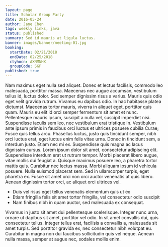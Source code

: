 ```yaml
---
layout: page
title: Scholar Group Party
date: 2016-05-24
author: Jane Chen
tags: weekly links, java
status: published
summary: Sed id mauris at ligula luctus.
banner: images/banner/meeting-01.jpg
booking:
  startDate: 02/21/2018
  endDate: 02/25/2018
  ctyhocn: AXNMNHX
  groupCode: SGP
published: true
---
```

Nam maximus eget nulla sed aliquet. Donec et lectus facilisis, commodo leo malesuada, porttitor massa. Maecenas nec augue accumsan, vestibulum tellus id, luctus dolor. Sed semper dignissim risus a varius. Mauris quis odio eget velit gravida rutrum. Vivamus eu dapibus odio. In hac habitasse platea dictumst. Maecenas tortor mauris, viverra in aliquet eget, porttitor quis quam. Mauris eu elit id orci semper fermentum sit amet et nunc. Pellentesque mauris ipsum, suscipit a nulla vel, suscipit imperdiet nisi. Suspendisse iaculis sem leo, nec vestibulum erat tristique in. Vestibulum ante ipsum primis in faucibus orci luctus et ultrices posuere cubilia Curae; Fusce quis tellus arcu. Phasellus luctus, justo quis tincidunt semper, nibh orci luctus erat, eget luctus enim felis vitae urna.
Donec in tincidunt sem, a interdum justo. Etiam nec mi ex. Suspendisse quis magna ac lacus dignissim cursus. Lorem ipsum dolor sit amet, consectetur adipiscing elit. Suspendisse interdum erat ut rutrum tempor. Morbi placerat libero augue, vitae mollis dui feugiat a. Quisque maximus posuere leo, a pharetra tortor mattis quis. Curabitur nec lectus massa. Morbi aliquam ipsum id vehicula posuere. Nulla euismod placerat sem. Sed in ullamcorper turpis, eget pharetra ex. Fusce sit amet orci non orci auctor venenatis at quis libero. Aenean dignissim tortor orci, ac aliquet orci ultrices vel.

* Duis vel risus eget tellus venenatis elementum quis ut ex
* Etiam fringilla felis sit amet tortor fringilla, vel consectetur odio suscipit
* Nam finibus nibh in quam auctor, sed malesuada ex consequat.

Vivamus in justo sit amet dui pellentesque scelerisque. Integer nunc urna, ornare ut dapibus sit amet, porttitor vel odio. In sit amet convallis dui, quis consectetur tellus. Integer tellus erat, facilisis a convallis a, malesuada sit amet turpis. Sed porttitor gravida ex, nec consectetur nibh volutpat eu. Curabitur in magna non dui faucibus sollicitudin quis vel neque. Aenean nulla massa, semper at augue nec, sodales mollis enim.
